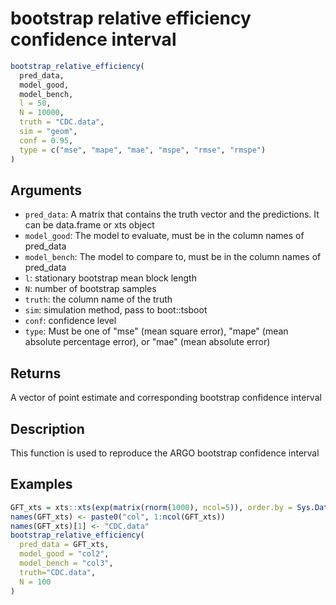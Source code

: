 # bootstrap relative efficiency confidence interval

```r
bootstrap_relative_efficiency(
  pred_data,
  model_good,
  model_bench,
  l = 50,
  N = 10000,
  truth = "CDC.data",
  sim = "geom",
  conf = 0.95,
  type = c("mse", "mape", "mae", "mspe", "rmse", "rmspe")
)
```

## Arguments

- `pred_data`: A matrix that contains the truth vector and the predictions. It can be data.frame or xts object
- `model_good`: The model to evaluate, must be in the column names of pred_data
- `model_bench`: The model to compare to, must be in the column names of pred_data
- `l`: stationary bootstrap mean block length
- `N`: number of bootstrap samples
- `truth`: the column name of the truth
- `sim`: simulation method, pass to boot::tsboot
- `conf`: confidence level
- `type`: Must be one of "mse" (mean square error), "mape" (mean absolute percentage error), or "mae" (mean absolute error)

## Returns

A vector of point estimate and corresponding bootstrap confidence interval

## Description

This function is used to reproduce the ARGO bootstrap confidence interval

## Examples

```r
GFT_xts = xts::xts(exp(matrix(rnorm(1000), ncol=5)), order.by = Sys.Date() - (200:1))
names(GFT_xts) <- paste0("col", 1:ncol(GFT_xts))
names(GFT_xts)[1] <- "CDC.data"
bootstrap_relative_efficiency(
  pred_data = GFT_xts,
  model_good = "col2",
  model_bench = "col3",
  truth="CDC.data",
  N = 100
)
```



